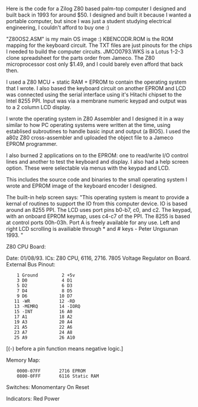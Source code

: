 Here is the code for a Zilog Z80 based palm-top computer I designed and built back in 1993 for around $50.
I designed and built it because I wanted a portable computer, but since I was just a student studying electrical engineering, I couldn't afford to buy one :)

"Z80OS2.ASM" is my main OS image :)
KBENCODR.ROM is the ROM mapping for the keyboard circuit.
The TXT files are just pinouts for the chips I needed to build the computer circuits.
JMCO0793.WKS is a Lotus 1-2-3 clone spreadsheet for the parts order from Jameco. The Z80 microprocessor cost only $1.49, and I could barely even afford that back then.

I used a Z80 MCU + static RAM + EPROM to contain the operating system that I wrote. I also based the keyboard circuit on another EPROM and LCD was connected using the serial interface using it's Hitachi chipset to the Intel 8255 PPI. Input was via a membrane numeric keypad and output was to a 2 column LCD display.

I wrote the operating system in Z80 Assembler and I designed it in a way similar to how PC operating systems were written at the time, using establised subroutines to handle basic input and output (a BIOS). I used the a80z Z80 cross-assembler and uploaded the object file to a Jameco EPROM programmer.

I also burned 2 applications on to the EPROM: one to read/write I/O control lines and another to test the keyboard and display. I also had a help screen option. These were selectable via menus with the keypad and LCD.

This includes the source code and binaries to the small operating system I wrote and EPROM image of the keyboard encoder I designed.

The built-in help screen says: "This operating system is meant to provide a kernal of routines to support the IO from this computer device. IO is based around an 8255 PPI. The LCD uses port pins b0-b7, c0, and c2. The keypad, with an onboard EPROM keymap, uses c4-c7 of the PPI. The 8255 is based at control ports 00h-03h. Port A is freely available for any use. Left and right LCD scrolling is availiable through * and # keys - Peter Ungsunan 1993. "


Z80 CPU Board:

Date: 01/08/93.
ICs: Z80 CPU, 6116, 2716. 7805 Voltage Regulator on Board.
External Bus Pinout:

        1 Ground         2 +5v
        3 D0             4 D1
        5 D2             6 D3
        7 D4             8 D5
        9 D6            10 D7
       11 -WR           12 -RD
       13 -MEMRQ        14 -IORQ
       15 -INT          16 A0
       17 A1            18 A2
       19 A3            20 A4
       21 A5            22 A6
       23 A7            24 A8
       25 A9            26 A10
[(-) before a pin function means negative logic.]

Memory Map:

        0000-07FF       2716 EPROM
        0800-0FFF       6116 Static RAM

Switches:
        Monomentary On  Reset

Indicators:
        Red     Power
